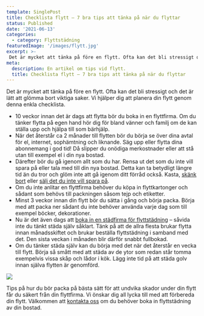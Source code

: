 ```yaml
---
template: SinglePost
title: Checklista flytt – 7 bra tips att tänka på när du flyttar
status: Published
date: '2021-06-13'
categories:
  - category: Flyttstädning
featuredImage: '/images/flytt.jpg'
excerpt: >-
 Det är mycket att tänka på före en flytt. Ofta kan det bli stressigt och det är lätt att glömma bort viktiga saker. Vi hjälper dig att planera din flytt genom denna enkla checklista.
meta:
  description: En artikel om tips vid flytt.
  title: Checklista flytt – 7 bra tips att tänka på när du flyttar
---
```


Det är mycket att tänka på före en flytt. Ofta kan det bli stressigt och det är lätt att glömma bort viktiga saker. Vi hjälper dig att planera din flytt genom denna enkla checklista.

- 10 veckor innan det är dags att flytta bör du boka in en flyttfirma. Om du tänker flytta på egen hand hör dig för bland vänner och familj om de kan ställa upp och hjälpa till som bärhjälp.
- När det  återstår ca 2 månader till flytten bör du börja se över dina avtal för el, internet, sophämtning och liknande. Säg upp eller flytta dina abonnemang i god tid! Då slipper du onödiga merkostnader eller att stå utan till exempel el i din nya bostad.
- Därefter bör du gå igenom allt som du har. Rensa ut det som du inte vill spara på eller tala med till din nya bostad. Detta kan ta betydligt längre tid än du tror och glöm inte att gå igenom ditt förråd också. Kasta, [skänk bort](https://www.stadsmissionen.se/ge-stod/skank-klader-och-saker) eller [sälj det du inte vill spara på](https://www.blocket.se/).
- Om du inte anlitar en flyttfirma behöver du köpa in flyttkartonger och sådant som behövs till packningen såsom tejp och etiketter.
- Minst 3 veckor innan din flytt bör du sätta i gång och börja packa. Börja med att packa ner sådant du inte behöver använda varje dag som till exempel böcker, dekorationer. 
- Nu är det även dags att [boka in en städfirma för flyttstädning](https://flyttstädning-helsingborg.nu/) – såvida inte du tänkt städa själv såklart. Tänk på att de allra flesta brukar flytta innan månadsskiftet och brukar beställa flyttstädning i samband med det. Den sista veckan i månaden blir därför snabbt fullbokad.
- Om du tänker städa själv kan du börja med det när det återstår en vecka till flytt. Börja så smått med att städa av de ytor som redan står tomma exempelvis vissa skåp och lådor i kök. Lägg inte tid på att städa golv innan själva flytten är genomförd.

![](/images/flytt.jpg)

Tips på hur du bör packa på bästa sätt för att undvika skador under din flytt får du säkert från din flyttfirma. Vi önskar dig all lycka till med att förbereda din flytt. Välkommen att [kontakta oss](/kontakt) om du behöver boka in flyttstädning av din bostad.